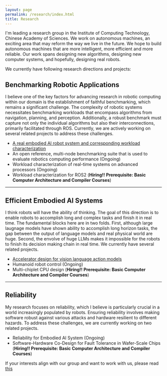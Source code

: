 ```yaml
---
layout: page
permalink: /research/index.html
title: Research
---
```


I'm leading a research group in the Institute of Computing Technology, Chinese Academy of Sciences. We work on autonomous machines, an exciting area that may reform the way we live in the future. We hope to build autonomous machines that are more intelligent, more efficient and more reliable. Our work spans designing new algorithms, designing new computer systems, and hopefully, designing real robots.

We currently have following research directions and projects:

## Benchmarking Robotic Applications

I believe one of the key factors for advancing research in robotic computing within our domain is the establishment of faithful benchmarking, which remains a significant challenge. The complexity of robotic systems necessitates benchmarking workloads that encompass algorithms from navigation, planning, and perception. Additionally, a robust benchmark must capture not only the individual algorithms but also their interconnections, primarily facilitated through ROS. Currently, we are actively working on several related projects to address these challenges.

- [A real embodied AI robot system and corresponding workload characterization](https://github.com/RLC-Lab/DaDu_E)
- An open reference, multi-node benchmarking suite that is used to evaluate robotics computing performance (Ongoing)
- Workload characterization of real-time systems on advanced processors (Ongoing)
- Workload characterization for ROS2 (**Hiring!! Prerequisite: Basic Computer Architecture and Compiler Courses**)

---

## Efficient Embodied AI Systems

I think robots will have the ability of thinking. The goal of this direction is to enable robots to accomplish long and complex tasks and finish it in real time. The fundamental blocks here are in two folds. First, although large laugnage models have shown ability to accomplish long horizon tasks, the gap between the output of language models and real physical world are huge. Second, the envolve of huge LLMs makes it impossible for the robots to finish its decision making chain in real time. We currently have several related projects.

- [Accelerator design for vision language action models](https://arxiv.org/abs/2407.04292)
- Humanoid robot control (Ongoing)
- Multi-chiplet CPU design (**Hiring!! Prerequisite: Basic Computer Architecture and Compiler Courses**)

---

## Reliability

My research focuses on reliability, which I believe is particularly crucial in a world increasingly populated by robots. Ensuring reliability involves making software robust against various attacks and hardware resilient to different hazards. To address these challenges, we are currently working on two related projects.

- Reliability for Embodied AI System (Ongoing)
- Software-Hardware Co-Design for Fault Tolerance in Wafer-Scale Chips (**Hiring!! Prerequisite: Basic Computer Architecture and Compiler Courses**)


If your interests align with our group and want to work with us, please read [this](https://Gyiming.github.io/)